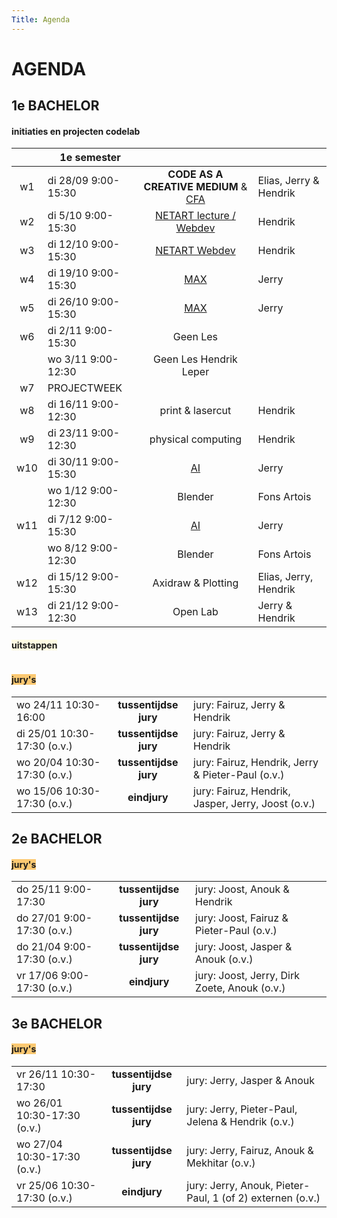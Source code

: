 ```yaml
---
Title: Agenda
---
```


# AGENDA
## 1e BACHELOR
#### initiaties en projecten codelab

| | 1e semester |       |     |
| :---: | --- | :---: | --- |
| w1 | di 28/09 9:00-15:30 | **CODE AS A CREATIVE MEDIUM** & [CFA](projecten/2021_CFA) | Elias, Jerry & Hendrik |
| w2 | di 5/10 9:00-15:30   | [NETART lecture / Webdev](projecten/2021_netartwebdev)  | Hendrik |
| w3 | di 12/10 9:00-15:30  | [NETART Webdev](projecten/2021_netartwebdev) | Hendrik |
| w4 | di 19/10 9:00-15:30  | [MAX](projecten/2021_max) | Jerry |
| w5 | di 26/10 9:00-15:30  | [MAX](projecten/2021_max) | Jerry |
| w6 | di 2/11 9:00-15:30   | Geen Les |  |
|  | wo 3/11 9:00-12:30   | Geen Les Hendrik Leper |  |
| w7 | PROJECTWEEK |  |  |
| w8 | di 16/11  9:00-12:30 | print & lasercut | Hendrik |
| w9 | di 23/11 9:00-12:30  | physical computing | Hendrik |
| w10 | di 30/11 9:00-15:30 | [AI](projecten/2021_AI) | Jerry |
|  | wo 1/12 9:00-12:30 | Blender | Fons Artois |
| w11 | di 7/12 9:00-15:30 | [AI](projecten/2021_AI)  | Jerry |
|  | wo 8/12 9:00-12:30 | Blender | Fons Artois |
| w12 | di 15/12 9:00-15:30 | Axidraw & Plotting | Elias, Jerry, Hendrik |
| w13 | di 21/12 9:00-12:30 | Open Lab | Jerry & Hendrik |

<!--
|  | 2e semester |  |  |
| -	| - | :-:	|-	|
| w1 	| 	| 	| 	|
| 	| 	| 	| 	|
| w2 	| 	| 	| 	|
| 	| 	| 	| 	|
| w3 	| 	| 	| 	|
| 	| 	| 	| 	|
| w4 	| 	| 	| 	|
| 	| 	| 	| 	|
| w5 	| 	| 	| 	|
| 	| 	| 	| 	|
| w6 	| 	| 	| 	|
| 	| 	| 	| 	|
| w7 	| 	|  	| 	|
| 	| 	| 	| 	|
| w8 	| PROJECTWEEK	| 	| 	|
| 	| 	| 	| 	|
| w9 	| 	| 	| 	|
| 	| 	| 	| 	|
| w10 | 	| 	| 	|
| 	| 	| 	| 	|
| w11 	|  	|  	| 	|
| 	| 	| 	| 	|
| w12 	|  	|  	| 	|
| 	| 	| 	| 	|
| w13 	|  	|  	| 	|
| 	| 	| 	| 	|

-->
#### <span style="background-color: #fffbe2;">uitstappen</span>
|     |       |     |
| --- | :---: | --- |


#### <span style="background-color: #fcc972;">jury's</span>
|     |       |     |
| --- | :---: | --- |
| wo 24/11 10:30-16:00 | **tussentijdse jury** | jury: Fairuz, Jerry & Hendrik |
| di 25/01 10:30-17:30 (o.v.)| **tussentijdse jury** | jury: Fairuz, Jerry & Hendrik |
| wo 20/04 10:30-17:30 (o.v.)| **tussentijdse jury** | jury: Fairuz, Hendrik, Jerry &  Pieter-Paul (o.v.) |
| wo 15/06 10:30-17:30 (o.v.)| **eindjury** | jury: Fairuz, Hendrik, Jasper, Jerry, Joost (o.v.) |


## 2e BACHELOR
#### <span style="background-color: #fcc972;">jury's</span>
|     |       |     |
| --- | :---: | --- |
| do 25/11 9:00-17:30 | **tussentijdse jury** | jury: Joost, Anouk & Hendrik |
| do 27/01 9:00-17:30 (o.v.)| **tussentijdse jury** | jury: Joost, Fairuz & Pieter-Paul (o.v.) |
| do 21/04 9:00-17:30 (o.v.)| **tussentijdse jury** | jury: Joost, Jasper & Anouk (o.v.) |
| vr 17/06 9:00-17:30 (o.v.)| **eindjury** | jury: Joost, Jerry, Dirk Zoete, Anouk  (o.v.) |


## 3e BACHELOR
#### <span style="background-color: #fcc972;">jury's</span>
|     |       |     |
| --- | :---: | --- |
| vr 26/11 10:30-17:30 | **tussentijdse jury** | jury: Jerry, Jasper & Anouk |
| wo 26/01 10:30-17:30 (o.v.)| **tussentijdse jury** | jury: Jerry, Pieter-Paul, Jelena & Hendrik (o.v.) |
| wo 27/04 10:30-17:30 (o.v.)| **tussentijdse jury** | jury: Jerry, Fairuz, Anouk & Mekhitar (o.v.) |
| vr 25/06 10:30-17:30 (o.v.)| **eindjury** | jury: Jerry, Anouk, Pieter-Paul, 1 (of 2) externen (o.v.) |

<!--
### transversaal atelier
-->
